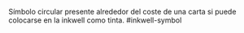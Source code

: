 Símbolo circular presente alrededor del coste de una carta si puede colocarse en la inkwell como tinta.
#inkwell-symbol
